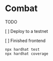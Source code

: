 # Combat
TODO

[ ] Deploy to a testnet

[ ] Finished frontend

```
npx hardhat test
npx hardhat coverage
```
